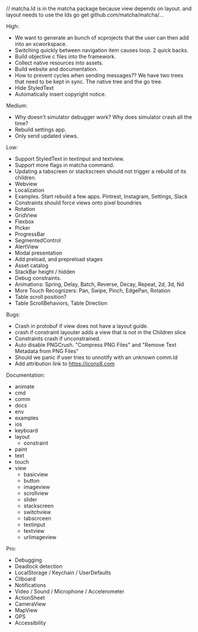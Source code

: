// matcha.Id is in the matcha package because view depends on layout. and layout needs to use the Ids
go get github.com/matcha/matcha/...

High:
* We want to generate an bunch of xcprojects that the user can then add into an xcworkspace.
* Switching quickly between navigation item causes loop. 2 quick backs.
* Build objective c files into the framework.
* Collect native resources into assets.
* Build website and documentation.
* How to prevent cycles when sending messages?? We have two trees that need to be kept in sync. The native tree and the go tree.
* Hide StyledText
* Automatically insert copyright notice.

Medium:
* Why doesn't simulator debugger work? Why does simulator crash all the time?
* Rebuild settings app.
* Only send updated views.

Low:
* Support StyledText in textinput and textview.
* Support more flags in matcha command.
* Updating a tabscreen or stackscreen should not trigger a rebuild of its children.
* Webview
* Localization
* Examples. Start rebuild a few apps. Pintrest, Instagram, Settings, Slack
* Constraints should force views onto pixel boundries
* Rotation
* GridView
* Flexbox
* Picker
* ProgressBar
* SegmentedControl
* AlertView
* Modal presentation
* Add preload, and prepreload stages
* Asset catalog
* StackBar height / hidden
* Debug constraints.
* Animations: Spring, Delay, Batch, Reverse, Decay, Repeat, 2d, 3d, Nd
* More Touch Recognizers: Pan, Swipe, Pinch, EdgePan, Rotation
* Table scroll position?
* Table ScrollBehaviors, Table Direction

Bugs:
* Crash in protobuf if view does not have a layout guide.
* crash if constraint layouter adds a view that is not in the Children slice
* Constraints crash if unconstrained.
* Auto disable PNGCrush. "Compress PNG Files" and "Remove Text Metadata from PNG Files"
* Should we panic if user tries to unnotify with an unknown comm.Id
* Add attribution link to https://icons8.com

Documentation:
* animate
* cmd
* comm
* docs
* env
* examples
* ios
* keyboard
* layout
    * constraint
* paint
* text
* touch
* view 
    * basicview
    * button
    * imageview
    * scrollview
    * slider
    * stackscreen
    * switchview
    * tabscrceen
    * textinput
    * textview
    * urlimageview

Pro:
* Debugging
* Deadlock detection
* LocalStorage / Keychain / UserDefaults
* Cliboard
* Notifications
* Video / Sound / Microphone / Accelerometer
* ActionSheet
* CameraView
* MapView
* GPS
* Accessibility

